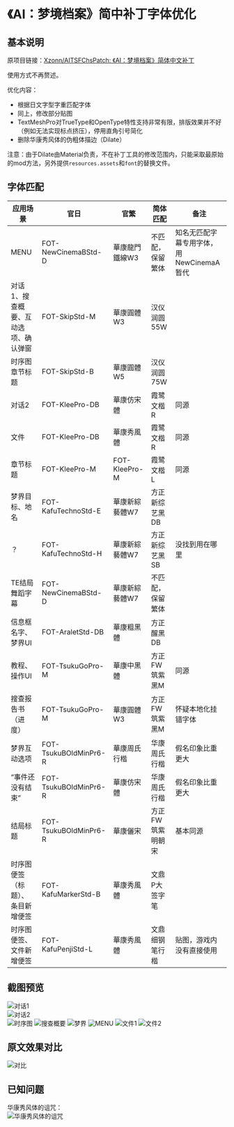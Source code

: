 # 《AI：梦境档案》简中补丁字体优化

## 基本说明

原项目链接：[Xzonn/AITSFChsPatch: 《AI：梦境档案》简体中文补丁](https://github.com/Xzonn/AITSFChsPatch)

使用方式不再赘述。

优化内容：

- 根据日文字型字重匹配字体
- 同上，修改部分贴图
- TextMeshPro对TrueType和OpenType特性支持非常有限，排版效果并不好（例如无法实现标点挤压），停用直角引号简化
- 删除华康秀风体的伪粗体描边（Dilate）

注意：由于Dilate由Material负责，不在补丁工具的修改范围内，只能采取最原始的mod方法，另外提供`resources.assets`和`font`的替换文件。

## 字体匹配


| 应用场景                            | 官日                  | 官繁           | 简体匹配         | 备注                         |
| ----------------------------------- | --------------------- | -------------- | ---------------- | ---------------------------- |
| MENU                                | FOT-NewCinemaBStd-D   | 華康龍門鐵線W3 | 不匹配，保留繁体     | 知名无匹配字幕专用字体，用NewCinemaA暂代     |
| 对话1、搜查概要、互动选项、确认弹窗 | FOT-SkipStd-M         | 華康圓體W3     | 汉仪润圆55W      |                              |
| 时序图章节标题                      | FOT-SkipStd-B         | 華康圓體W5     | 汉仪润圆75W      |                              |
| 对话2                               | FOT-KleePro-DB        | 華康仿宋體     | 霞鹭文楷R        | 同源                         |
| 文件                                | FOT-KleePro-DB        | 華康秀風體     | 霞鹭文楷R        | 同源                         |
| 章节标题                            | FOT-KleePro-M         | FOT-KleePro-M  | 霞鹭文楷L        | 同源                         |
| 梦界目标、地名                      | FOT-KafuTechnoStd-E   | 華康新綜藝體W7 | 方正新综艺黑DB   |                              |
| ？                                  | FOT-KafuTechnoStd-H   | 華康新綜藝體W7 | 方正新综艺黑SB   |  没找到用在哪里                 |
| TE结局舞蹈字幕                      | FOT-NewCinemaBStd-D   | 華康新綜藝體W7 | 不匹配，保留繁体     |                              |
| 信息框名字、梦界UI                  | FOT-AraletStd-DB      | 華康粗黑體     | 方正醒黑DB       |                              |
| 教程、操作UI                        | FOT-TsukuGoPro-M      | 華康中黑體     | 方正FW筑紫黑M    | 同源                         |
| 搜查报告书（进度）                  | FOT-TsukuGoPro-M      | 華康圓體W3     | 方正FW筑紫黑M    | 怀疑本地化挂错字体           |
| 梦界互动选项      | FOT-TsukuBOldMinPr6-R | 華康周氏行楷   | 华康周氏行楷     | 假名印象比重更大             |
| “事件还没有结束”      | FOT-TsukuBOldMinPr6-R | 華康仿宋體   | 华康周氏行楷     | 假名印象比重更大             |
| 结局标题                            | FOT-TsukuBOldMinPr6-R | 華康儷宋       | 方正FW筑紫明朝宋 | 基本同源                     |
| 时序图便签（标题）、条目新增便签    | FOT-KafuMarkerStd-B   | 華康秀風體     | 文鼎P大签字笔    |                              |
| 时序图便签、文件新增便签            | FOT-KafuPenjiStd-L    | 華康秀風體     | 文鼎细钢笔行楷   | 贴图，游戏内没有直接使用     |

## 截图预览

![对话1](assets/images/screenshot-01.jpg)  
![对话2](assets/images/screenshot-02.jpg)  
![时序图](assets/images/screenshot-03.jpg)
![搜查概要](assets/images/screenshot-04.jpg)
![梦界](assets/images/screenshot-05.jpg)
![MENU](assets/images/screenshot-06.jpg)
![文件1](assets/images/screenshot-07.jpg)
![文件2](assets/images/screenshot-08.jpg)

## 原文效果对比

![对比](assets/images/screenshot-09.jpg)


## 已知问题

华康秀风体的诅咒：\
![华康秀风体的诅咒](assets/images/screenshot-10.jpg)
